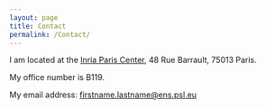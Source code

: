 ```yaml
---
layout: page
title: Contact
permalink: /Contact/
---
```


I am located at the [Inria Paris Center](https://www.inria.fr/en/inria-paris-centre), 48 Rue Barrault, 75013 Paris.

My office number is B119.

My email address: firstname.lastname@ens.psl.eu


